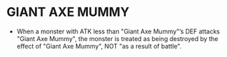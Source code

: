 # GIANT AXE MUMMY

*   When a monster with ATK less than "Giant Axe Mummy"’s DEF attacks "Giant Axe Mummy", the monster is treated as being destroyed by the effect of "Giant Axe Mummy", NOT "as a result of battle".
